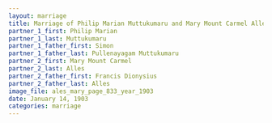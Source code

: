 ```yaml
---
layout: marriage
title: Marriage of Philip Marian Muttukumaru and Mary Mount Carmel Alles
partner_1_first: Philip Marian
partner_1_last: Muttukumaru
partner_1_father_first: Simon
partner_1_father_last: Pullenayagam Muttukumaru
partner_2_first: Mary Mount Carmel
partner_2_last: Alles
partner_2_father_first: Francis Dionysius
partner_2_father_last: Alles
image_file: ales_mary_page_833_year_1903
date: January 14, 1903
categories: marriage
---
```


